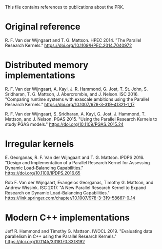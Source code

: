 This file contains references to publications about the PRK.

# Original reference

R. F. Van der Wijngaart and T. G. Mattson.
HPEC 2014.
"The Parallel Research Kernels."
https://doi.org/10.1109/HPEC.2014.7040972

# Distributed memory implementations

R. F. Van der Wijngaart, A. Kayi, J. R. Hammond, G. Jost, T. St. John, S. Sridharan, T. G. Mattson, J. Abercrombie, and J. Nelson.
ISC 2016.
"Comparing runtime systems with exascale ambitions using the Parallel Research Kernels."
https://doi.org/10.1007/978-3-319-41321-1_17

R. F. Van der Wijngaart, S. Sridharan, A. Kayi, G. Jost, J. Hammond, T. Mattson, and J. Nelson.
PGAS 2015.
"Using the Parallel Research Kernels to study PGAS models."
https://doi.org/10.1109/PGAS.2015.24

# Irregular kernels

E. Georganas, R. F. Van der Wijngaart and T. G. Mattson.
IPDPS 2016.
"Design and Implementation of a Parallel Research Kernel for Assessing Dynamic Load-Balancing Capabilities."
https://doi.org/10.1109/IPDPS.2016.65

Rob F. Van der Wijngaart, Evangelos Georganas, Timothy G. Mattson, and Andrew Wissink.
ISC 2017.
"A New Parallel Research Kernel to Expand Research on Dynamic Load-Balancing Capabilities."
https://link.springer.com/chapter/10.1007/978-3-319-58667-0_14

# Modern C++ implementations

Jeff R. Hammond and Timothy G. Mattson.
IWOCL 2019.
"Evaluating data parallelism in C++ using the Parallel Research Kernels."
https://doi.org/10.1145/3318170.3318192
